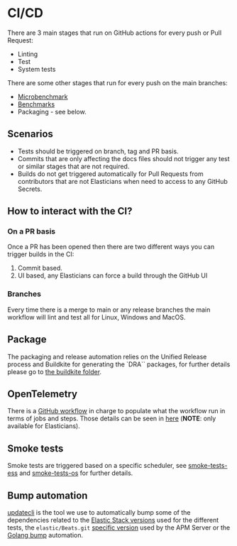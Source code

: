 # CI/CD

There are 3 main stages that run on GitHub actions for every push or Pull Request:

* Linting
* Test
* System tests

There are some other stages that run for every push on the main branches:

* [Microbenchmark](./microbenchmark.yml)
* [Benchmarks](./benchmarks.yml)
* Packaging - see below.

## Scenarios

* Tests should be triggered on branch, tag and PR basis.
* Commits that are only affecting the docs files should not trigger any test or similar stages that are not required.
* Builds do not get triggered automatically for Pull Requests from contributors that are not Elasticians when need to access to any GitHub Secrets.

## How to interact with the CI?

### On a PR basis

Once a PR has been opened then there are two different ways you can trigger builds in the CI:

1. Commit based.
1. UI based, any Elasticians can force a build through the GitHub UI

### Branches

Every time there is a merge to main or any release branches the main workflow will lint and test all for Linux, Windows and MacOS.

## Package

The packaging and release automation relies on the Unified Release process and Buildkite for generating the
`DRA`` packages, for further details please go to [the buildkite folder](../../.buildkite/README.md).

## OpenTelemetry

There is a [GitHub workflow](./opentelemetry.yml) in charge to populate what the workflow run in terms of jobs and steps. Those details can be seen in
[here](https://ela.st/oblt-ci-cd-stats) (**NOTE**: only available for Elasticians).

## Smoke tests

Smoke tests are triggered based on a specific scheduler, see [smoke-tests-ess](./smoke-tests-ess.yml) and [smoke-tests-os](./smoke-tests-os.yml)
for further details.

## Bump automation

[updatecli](https://www.updatecli.io/) is the tool we use to automatically bump some of the dependencies related to
the [Elastic Stack versions](./bump-elastic-stack.yml) used for the different tests, the `elastic/Beats.git`
[specific version](./bump-elastic-stack.yml) used by the APM Server or the [Golang bump](./bump-golang.yml) automation.
